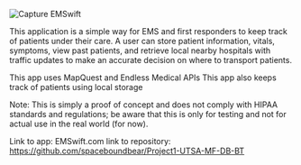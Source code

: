 ![Capture](https://user-images.githubusercontent.com/86039208/133525122-c5989bb6-ec2e-4b53-ae1c-8cf7887c3052.PNG)
EMSwift

This application is a simple way for EMS and first responders to keep track of patients under their care. A user can store patient information, vitals, symptoms, view past patients, and retrieve local nearby hospitals with traffic updates to make an accurate decision on where to transport patients.

This app uses MapQuest and Endless Medical APIs
This app also keeps track of patients using local storage

Note: This is simply a proof of concept and does not comply with HIPAA standards and regulations; be aware that this is only for testing and not for actual use in the real world (for now).

Link to app: EMSwift.com
link to repository: https://github.com/spaceboundbear/Project1-UTSA-MF-DB-BT
